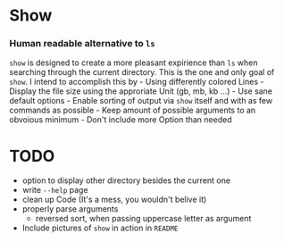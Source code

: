 # Show

### Human readable alternative to `ls`

`show` is designed to create a more pleasant expirience than `ls` when searching through the current directory.
This is the one and only goal of `show`.
I intend to accomplish this by
    -   Using differently colored Lines
    -   Display the file size using the approriate Unit (gb, mb, kb ...)
    -   Use sane default options
    -   Enable sorting of output via `show` itself and with as few commands as possible
    -   Keep amount of possible arguments to an obvoious minimum
    -   Don't include more Option than needed

# TODO 
-   option to display other directory besides the current one
-   write `--help` page
-   clean up Code (It's a mess, you wouldn't belive it)
-   properly parse arguments
    -   reversed sort, when passing uppercase letter as argument
-   Include pictures of `show` in action in `README`
